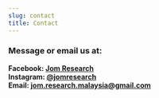 ```yaml
---
slug: contact
title: Contact
---
```


### Message or email us at:

**Facebook: [Jom Research](https://www.facebook.com/profile.php?id=100095502845075)**   
**Instagram: [@jomresearch](https://www.instagram.com/jomresearch/)**   
**Email: jom.research.malaysia@gmail.com**